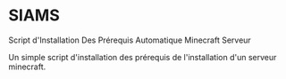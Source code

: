 # SIAMS

Script d'Installation Des Prérequis Automatique Minecraft Serveur

Un simple script d'installation des prérequis de l'installation d'un serveur minecraft.
